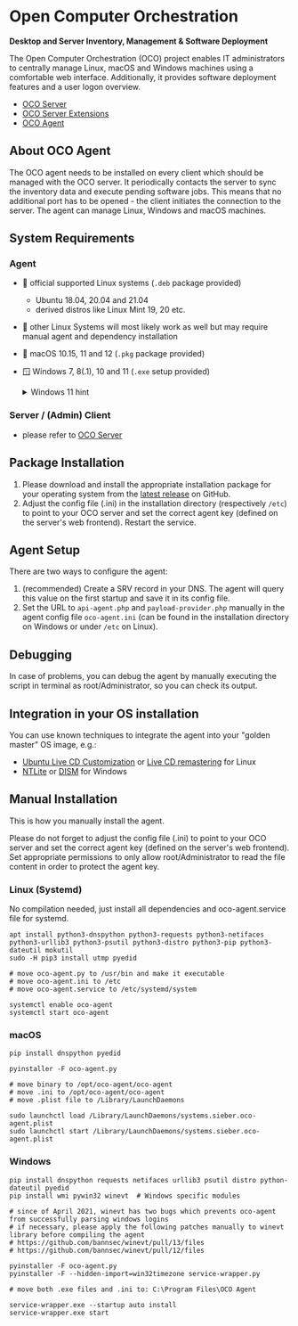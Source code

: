 # Open Computer Orchestration
**Desktop and Server Inventory, Management & Software Deployment**

The Open Computer Orchestration (OCO) project enables IT administrators to centrally manage Linux, macOS and Windows machines using a comfortable web interface. Additionally, it provides software deployment features and a user logon overview.

- [OCO Server](https://github.com/schorschii/oco-server)
- [OCO Server Extensions](https://github.com/schorschii/oco-server-extensions)
- [OCO Agent](https://github.com/schorschii/oco-agent)

## About OCO Agent
The OCO agent needs to be installed on every client which should be managed with the OCO server. It periodically contacts the server to sync the inventory data and execute pending software jobs. This means that no additional port has to be opened - the client initiates the connection to the server. The agent can manage Linux, Windows and macOS machines.

## System Requirements
### Agent
- 🐧 official supported Linux systems (`.deb` package provided)
  - Ubuntu 18.04, 20.04 and 21.04
  - derived distros like Linux Mint 19, 20 etc.
- 🐧 other Linux Systems will most likely work as well but may require manual agent and dependency installation
- 🍏 macOS 10.15, 11 and 12 (`.pkg` package provided)
- 🪟 Windows 7, 8(.1), 10 and 11 (`.exe` setup provided)
  <details>
  <summary>Windows 11 hint</summary>
  
  Windows 11 Build 22000 (the first official release build) is internally still named "Windows 10" (tested with the "Education" edition). The OCO agent will work but shows "Windows 10" as operating system. This is not an agent but a Windows issue, because the registry key `HKEY_LOCAL_MACHINE\SOFTWARE\Microsoft\Windows NT\CurrentVersion\ProductName` is not updated to "Windows 11". Please use the build number to identify Windows 11 machines in the OCO web console. BTW: great job, Microsoft!
  </details>

### Server / (Admin) Client
- please refer to [OCO Server](https://github.com/schorschii/oco-server)

## Package Installation
1. Please download and install the appropriate installation package for your operating system from the [latest release](https://github.com/schorschii/oco-agent/releases) on GitHub.
2. Adjust the config file (.ini) in the installation directory (respectively `/etc`) to point to your OCO server and set the correct agent key (defined on the server's web frontend). Restart the service.

## Agent Setup
There are two ways to configure the agent:
1. (recommended) Create a SRV record in your DNS. The agent will query this value on the first startup and save it in its config file.
2. Set the URL to `api-agent.php` and `payload-provider.php` manually in the agent config file `oco-agent.ini` (can be found in the installation directory on Windows or under `/etc` on Linux).

## Debugging
In case of problems, you can debug the agent by manually executing the script in terminal as root/Administrator, so you can check its output.

## Integration in your OS installation
You can use known techniques to integrate the agent into your "golden master" OS image, e.g.:

- [Ubuntu Live CD Customization](https://help.ubuntu.com/community/LiveCDCustomization) or [Live CD remastering](https://wiki.ubuntuusers.de/LiveCD_manuell_remastern/) for Linux
- [NTLite](https://www.ntlite.com/) or [DISM](https://docs.microsoft.com/de-de/windows-hardware/manufacture/desktop/what-is-dism) for Windows

## Manual Installation
This is how you manually install the agent.

Please do not forget to adjust the config file (.ini) to point to your OCO server and set the correct agent key (defined on the server's web frontend). Set appropriate permissions to only allow root/Administrator to read the file content in order to protect the agent key.

### Linux (Systemd)
No compilation needed, just install all dependencies and oco-agent.service file for systemd.
```
apt install python3-dnspython python3-requests python3-netifaces python3-urllib3 python3-psutil python3-distro python3-pip python3-dateutil mokutil
sudo -H pip3 install utmp pyedid

# move oco-agent.py to /usr/bin and make it executable
# move oco-agent.ini to /etc
# move oco-agent.service to /etc/systemd/system

systemctl enable oco-agent
systemctl start oco-agent
```

### macOS
```
pip install dnspython pyedid

pyinstaller -F oco-agent.py

# move binary to /opt/oco-agent/oco-agent
# move .ini to /opt/oco-agent/oco-agent
# move .plist file to /Library/LaunchDaemons

sudo launchctl load /Library/LaunchDaemons/systems.sieber.oco-agent.plist
sudo launchctl start /Library/LaunchDaemons/systems.sieber.oco-agent.plist
```

### Windows
```
pip install dnspython requests netifaces urllib3 psutil distro python-dateutil pyedid
pip install wmi pywin32 winevt  # Windows specific modules

# since of April 2021, winevt has two bugs which prevents oco-agent from successfully parsing windows logins
# if necessary, please apply the following patches manually to winevt library before compiling the agent
# https://github.com/bannsec/winevt/pull/13/files
# https://github.com/bannsec/winevt/pull/12/files

pyinstaller -F oco-agent.py
pyinstaller -F --hidden-import=win32timezone service-wrapper.py

# move both .exe files and .ini to: C:\Program Files\OCO Agent

service-wrapper.exe --startup auto install
service-wrapper.exe start
```
